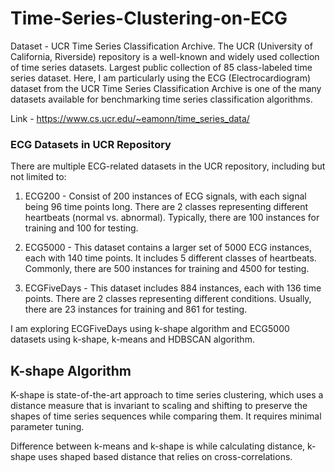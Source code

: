 # Time-Series-Clustering-on-ECG

Dataset - 
UCR Time Series Classification Archive. The UCR (University of California, Riverside) repository is a well-known and widely used collection of time series datasets. Largest public collection of 85 class-labeled time series dataset. Here, I am particularly using the ECG (Electrocardiogram) dataset from the UCR Time Series Classification Archive is one of the many datasets available for benchmarking time series classification algorithms.

Link - https://www.cs.ucr.edu/~eamonn/time_series_data/

### ECG Datasets in UCR Repository
There are multiple ECG-related datasets in the UCR repository, including but not limited to:

1. ECG200 - Consist of 200 instances of ECG signals, with each signal being 96 time points long. There are 2 classes representing different heartbeats (normal vs. abnormal). Typically, there are 100 instances for training and 100 for testing.
   
2. ECG5000 - This dataset contains a larger set of 5000 ECG instances, each with 140 time points. It includes 5 different classes of heartbeats. Commonly, there are 500 instances for training and 4500 for testing.

3. ECGFiveDays - This dataset includes 884 instances, each with 136 time points. There are 2 classes representing different conditions. Usually, there are 23 instances for training and 861 for testing.

I am exploring ECGFiveDays using k-shape algorithm and ECG5000 datasets using k-shape, k-means and HDBSCAN algorithm. 

## K-shape Algorithm 
K-shape is state-of-the-art approach to time series clustering, which uses a distance measure that is invariant to scaling and shifting to preserve the shapes of time series sequences while comparing them. It requires minimal parameter tuning. 

Difference between k-means and k-shape is while calculating distance, k-shape uses shaped based distance that relies on cross-correlations.

